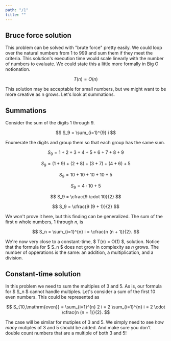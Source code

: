 ```yaml
---
path: "/1"
title: ""
---
```


## Bruce force solution

This problem can be solved with "brute force" pretty easily. We could loop over
the natural numbers from 1 to 999 and sum them if they meet the criteria. This
solution's execution time would scale linearly with the number of numbers to
evaluate. We could state this a little more formally in Big O notionation.

$$
T(n) = O(n)
$$

This solution may be acceptable for small numbers, but we might want to be more
creative as n grows. Let's look at summations.

## Summations

Consider the sum of the digits 1 through 9.

$$
S_9 = \sum_{i=1}^{9} i
$$

Enumerate the digits and group them so that each group has the same sum.

$$
S_9 = 1 + 2 + 3 + 4 + 5 + 6 + 7 + 8 + 9
$$

$$
S_9 = (1 + 9) + (2 + 8) + (3 + 7) + (4 + 6) + 5
$$

$$
S_9 = 10 + 10 + 10 + 10 + 5
$$

$$
S_9 = 4 \cdot 10 + 5
$$

$$
S_9 = \cfrac{9 \cdot 10}{2}
$$

$$
S_9 = \cfrac{9 (9 + 1)}{2}
$$

We won't prove it here, but this finding can be generalized. The sum of the
first _n_ whole numbers, 1 through _n_, is

$$
S_n = \sum_{i=1}^{n} i = \cfrac{n (n + 1)}{2}.
$$

We're now very close to a constant-time, $ T(n) = O(1) $, solution. Notice
that the formula for $ S_n $ does not grow in complexity as _n_ grows. The
number of opperations is the same: an addition, a multiplication, and a
division.

## Constant-time solution

In this problem we need to sum the multiples of 3 and 5. As is, our formula for
$ S_n $ cannot handle multiples. Let's consider a sum of the first 10 even
numbers. This could be represented as

$$
S_{10,\mathrm{even}} = \sum_{i=1}^{n} 2 i = 2 \sum_{i=1}^{n} i = 2 \cdot
\cfrac{n (n + 1)}{2}.
$$

The case will be similar for mutiples of 3 and 5. We simply need to see _how
many_ mutiples of 3 and 5 should be added. And make sure you don't double count
numbers that are a multiple of both 3 and 5!
